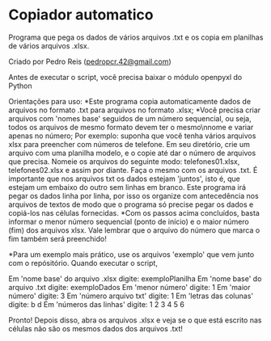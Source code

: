 # Copiador automatico

 Programa que pega os dados de vários arquivos .txt e os copia em planilhas de vários arquivos .xlsx.

 Criado por Pedro Reis (pedropcr.42@gmail.com)

Antes de executar o script, você precisa baixar o módulo openpyxl do Python

 Orientações para uso:
*Este programa copia automaticamente dados de arquivos no formato .txt para arquivos no formato .xlsx;
*Você precisa criar arquivos com 'nomes base' seguidos de um número sequencial, ou seja, todos os arquivos de mesmo formato devem ter o mesmo\nnome e variar apenas no número;
Por exemplo: suponha que você tenha vários arquivos xlsx para preencher com números de telefone.
Em seu diretório, crie um arquivo com uma planilha modelo, e o copie até dar o número de arquivos que precisa.
Nomeie os arquivos do seguinte modo: telefones01.xlsx, telefones02.xlsx e assim por diante.
Faça o mesmo com os arquivos .txt.
É importante que nos arquivos txt os dados estejam 'juntos', isto é, que estejam um embaixo do outro sem linhas em branco. 
Este programa irá pegar os dados linha por linha, por isso os organize com antecedência nos arquivos de textos de modo que o programa só precise pegar os dados e copiá-los nas células fornecidas.
*Com os passos acima concluídos, basta informar o menor número sequencial (ponto de início) e o maior número (fim) dos arquivos xlsx. Vale lembrar que o arquivo do número que marca o fim também será preenchido!

*Para um exemplo mais prático, use os arquivos 'exemplo' que vem junto com o repósitório.
Quando executar o script,

Em 'nome base' do arquivo .xlsx digite: exemploPlanilha
Em 'nome base' do arquivo .txt digite: exemploDados
Em 'menor número' digite: 1
Em 'maior número' digite: 3
Em 'número arquivo txt' digite: 1
Em 'letras das colunas' digite: b d
Em 'números das linhas' digite: 1 2 3 4 5 6

Pronto! Depois disso, abra os arquivos .xlsx e veja se o que está escrito nas células não são os mesmos dados dos arquivos .txt!
